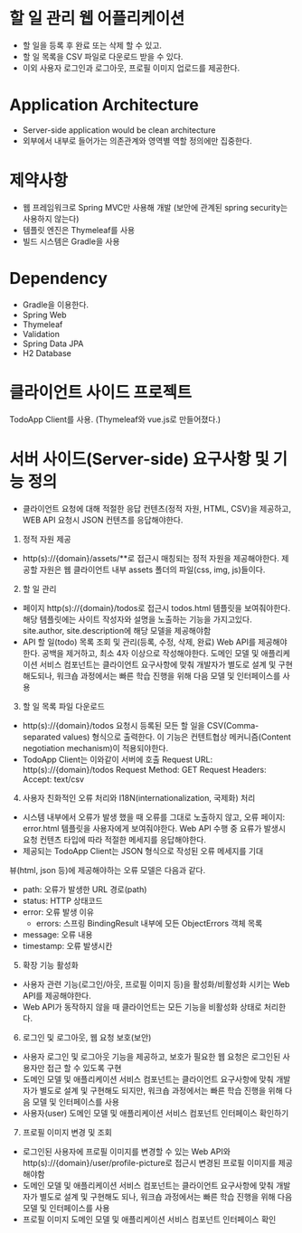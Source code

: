 # 할 일 관리 웹 어플리케이션
- 할 일을 등록 후 완료 또는 삭제 할 수 있고.
- 할 일 목록을 CSV 파일로 다운로드 받을 수 있다.
- 이외 사용자 로그인과 로그아웃, 프로필 이미지 업로드를 제공한다.

# Application Architecture
- Server-side application would be clean architecture
- 외부에서 내부로 들어가는 의존관계와 영역별 역할 정의에만 집중한다.

# 제약사항
- 웹 프레임워크로 Spring MVC만 사용해 개발 (보안에 관계된 spring security는 사용하지 않는다)
- 템플릿 엔진은 Thymeleaf를 사용
- 빌드 시스템은 Gradle을 사용

# Dependency
- Gradle을 이용한다.
- Spring Web
- Thymeleaf
- Validation
- Spring Data JPA
- H2 Database

# 클라이언트 사이드 프로젝트
TodoApp Client를 사용. (Thymeleaf와 vue.js로 만들어졌다.)

# 서버 사이드(Server-side) 요구사항 및 기능 정의
- 클라이언트 요청에 대해 적절한 응답 컨텐츠(정적 자원, HTML, CSV)을 제공하고, WEB API 요청시 JSON 컨텐츠를 응답해야한다.
1) 정적 자원 제공
- http(s)://{domain}/assets/**로 접근시 매칭되는 정적 자원을 제공해야한다. 제공할 자원은 웹 클라이언트 내부 assets 폴더의 파일(css, img, js)들이다.

2) 할 일 관리
- 페이지
  http(s)://{domain}/todos로 접근시 todos.html 템플릿을 보여줘야한다. 해당 템플릿에는 사이트 작성자와 설명을 노출하는 기능을 가지고있다.
  site.author, site.description에 해당 모델을 제공해야함
- API
  할 일(todo) 목록 조회 및 관리(등록, 수정, 삭제, 완료) Web API를 제공해야 한다.
  공백을 제거하고, 최소 4자 이상으로 작성해야한다.
  도메인 모델 및 애플리케이션 서비스 컴포넌트는 클라이언트 요구사항에 맞춰 개발자가 별도로 설계 및 구현해도되나, 워크숍 과정에서는 빠른 학습 진행을 위해
  다음 모델 및 인터페이스를 사용

3) 할 일 목록 파일 다운로드
- http(s)://{domain}/todos 요청시 등록된 모든 할 일을 CSV(Comma-separated values) 형식으로 출력한다. 이 기능은 컨텐트협상 메커니즘(Content negotiation mechanism)이 적용되야한다.
- TodoApp Client는 이와같이 서버에 호출
  Request URL: http(s)://{domain}/todos
  Request Method: GET
  Request Headers:
  Accept: text/csv

4) 사용자 친화적인 오류 처리와 I18N(internationalization, 국제화) 처리
- 시스템 내부에서 오류가 발생 했을 때 오류를 그대로 노출하지 않고, 오류 페이지: error.html 템플릿을 사용자에게 보여줘야한다.
  Web API 수행 중 요류가 발생시 요청 컨텐츠 타입에 따라 적절한 메세지를 응답해야한다.
- 제공되는 TodoApp Client는 JSON 형식으로 작성된 오류 메세지를 기대

뷰(html, json 등)에 제공해야하는 오류 모델은 다음과 같다.
- path: 오류가 발생한 URL 경로(path)
- status: HTTP 상태코드
- error: 오류 발생 이유
    - errors: 스프링 BindingResult 내부에 모든 ObjectErrors 객체 목록
- message: 오류 내용
- timestamp: 오류 발생시칸

5) 확장 기능 활성화
- 사용자 관련 기능(로그인/아웃, 프로필 이미지 등)을 활성화/비활성화 시키는 Web API를 제공해야한다.
- Web API가 동작하지 않을 때 클라이언트는 모든 기능을 비활성화 상태로 처리한다.

6) 로그인 및 로그아웃, 웹 요청 보호(보안)
- 사용자 로그인 및 로그아웃 기능을 제공하고, 보호가 필요한 웹 요청은 로그인된 사용자만 접근 할 수 있도록 구현
- 도메인 모델 및 애플리케이션 서비스 컴포넌트는 클라이언트 요구사항에 맞춰 개발자가 별도로 설계 및 구현해도 되지만, 워크숍 과정에서는 빠른 학습 진행을 위해 다음 모델 및 인터페이스를 사용
- 사용자(user) 도메인 모델 및 애플리케이션 서비스 컴포넌트 인터페이스 확인하기

7) 프로필 이미지 변경 및 조회
- 로그인된 사용자에 프로필 이미지를 변경할 수 있는 Web API와 http(s)://{domain}/user/profile-picture로 접근시 변경된 프로필 이미지를 제공해야함
- 도메인 모델 및 애플리케이션 서비스 컴포넌트는 클라이언트 요구사항에 맞춰 개발자가 별도로 설계 및 구현해도 되나, 워크숍 과정에서는 빠른 학습 진행을 위해 다음 모델 및 인터페이스를 사용
- 프로필 이미지 도메인 모델 및 애플리케이션 서비스 컴포넌트 인터페이스 확인